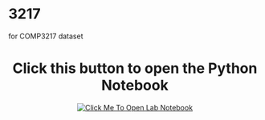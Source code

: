 # 3217

for COMP3217 dataset

<div align="center">
  <h1> Click this button to open the Python Notebook </h1>
  <a target="_blank" href="https://colab.research.google.com/github/CHITANDAy/3217/blob/main/COMP3217.ipynb">
  <img style="max-width: 100%; height: auto;" src="https://colab.research.google.com/assets/colab-badge.svg" alt="Click Me To Open Lab Notebook"/>
</a>
</div>
